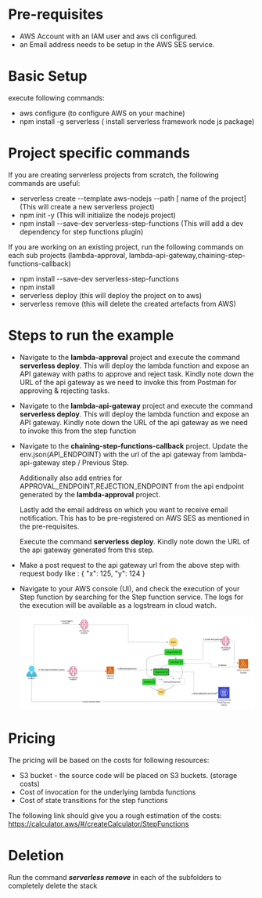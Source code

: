 # Pre-requisites

- AWS Account with an IAM user and aws cli configured.
- an Email address needs to be setup in the AWS SES service.

# Basic Setup

execute following commands:

- aws configure (to configure AWS on your machine)
- npm install -g serverless ( install serverless framework node js package)

# Project specific commands

If you are creating serverless projects from scratch, the following commands are useful:

- serverless create --template aws-nodejs --path [ name of the project] (This will create a new serverless project)
- npm init -y (This will initialize the nodejs project)
- npm install --save-dev serverless-step-functions (This will add a dev dependency for step functions plugin)

If you are working on an existing project, run the following commands on each sub projects (lambda-approval,
lambda-api-gateway,chaining-step-functions-callback)

- npm install --save-dev serverless-step-functions
- npm install 
- serverless deploy (this will deploy the project on to aws)
- serverless remove (this will delete the created artefacts from AWS)

# Steps to run the example

- Navigate to the **lambda-approval** project and execute the command **serverless deploy**.
  This will deploy the lambda function and expose an API gateway with paths to approve and reject task. Kindly note down the URL of the api gateway as we need to invoke this from Postman for approving & rejecting tasks.

- Navigate to the **lambda-api-gateway** project and execute the command **serverless deploy**.
  This will deploy the lambda function and expose an API gateway. Kindly note down the URL of the api gateway as we need to invoke this from the step function

- Navigate to the **chaining-step-functions-callback** project.
  Update the env.json(API_ENDPOINT) with the url of the api gateway from lambda-api-gateway step / Previous Step.

  Additionally also add entries for APPROVAL_ENDPOINT,REJECTION_ENDPOINT from the api endpoint generated by the **lambda-approval** project.

  Lastly add the email address on which you want to receive email notification. This has to be pre-registered on AWS SES as mentioned in the pre-requisites.

  Execute the command **serverless deploy**.
  Kindly note down the URL of the api gateway generated from this step.

- Make a post request to the api gateway url from the above step with request body like :
  {
  "x": 125,
  "y": 124
  }

- Navigate to your AWS console (UI), and check the execution of your Step function by searching for the Step function service.
  The logs for the execution will be available as a logstream in cloud watch.

  ![Alt text](aws_step_functions.png?raw=true 'Step function execution')

# Pricing

The pricing will be based on the costs for following resources:

- S3 bucket - the source code will be placed on S3 buckets. (storage costs)
- Cost of invocation for the underlying lambda functions
- Cost of state transitions for the step functions

The following link should give you a rough estimation of the costs: https://calculator.aws/#/createCalculator/StepFunctions

# Deletion

Run the command **_serverless remove_** in each of the subfolders to completely delete the stack

